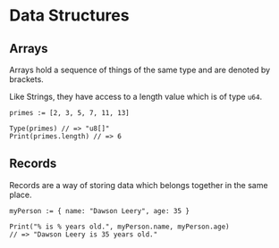 # Data Structures

## Arrays

Arrays hold a sequence of things of the same type and are denoted by brackets.

Like Strings, they have access to a length value which is of type `u64`.

```
primes := [2, 3, 5, 7, 11, 13]

Type(primes) // => "u8[]"
Print(primes.length) // => 6
```

## Records

Records are a way of storing data which belongs together in the same place.

```
myPerson := { name: "Dawson Leery", age: 35 }

Print("% is % years old.", myPerson.name, myPerson.age)
// => "Dawson Leery is 35 years old."
```
